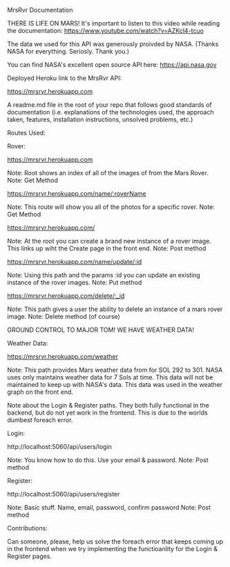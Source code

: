 MrsRvr Documentation 


THERE IS LIFE ON MARS!
It's important to listen to this video while reading the documentation: https://www.youtube.com/watch?v=AZKcl4-tcuo  

The data we used for this API was generously proivded by NASA. (Thanks NASA for everything. Seriosly. Thank you.)

You can find NASA's excellent open source  API here: 
https://api.nasa.gov




Deployed Heroku link to the MrsRvr API: 

https://mrsrvr.herokuapp.com





A readme.md file in the root of your repo that follows good standards of documentation (i.e. explanations of the technologies used, the approach taken, features, installation instructions, unsolved problems, etc.)


Routes Used: 

Rover:   

https://mrsrvr.herokuapp.com   

Note: Root shows an index of all of the images of from the Mars Rover.   
Note: Get Method   

https://mrsrvr.herokuapp.com/name/:roverName  

Note: This route will show you all of the photos for a specific rover. 
Note: Get Method  


https://mrsrvr.herokuapp.com/

Note: At the root you can create a brand new instance of a rover image. This links up wiht the Create page in the front end. 
Note: Post method   

https://mrsrvr.herokuapp.com/name/update/:id    

Note: Using this path and the params :id you can update an existing instance of the rover images. 
Note: Put method   

https://mrsrvr.herokuapp.com/delete/:_id

Note: This path gives a user the ability to delete an instance of a mars rover image. 
Note: Delete method (of course)   




GROUND CONTROL TO MAJOR TOM! WE HAVE WEATHER DATA!


   
Weather Data: 

https://mrsrvr.herokuapp.com/weather

Note: This path provides Mars weather data from for SOL 292 to 301. NASA uses only maintains weather data for 7 Sols at time. This data will not be maintained to keep up with NASA's data. 
This data was used in the weather graph on the front end. 





 Note about the Login & Register paths. They both fully functional in the backend, but do not yet work in the frontend. This is due to the worlds dumbest foreach error. 


Login: 

http://localhost:5060/api/users/login

Note: You know how to do this. Use your email & password. 
Note: Post method 

Register: 

http://localhost:5060/api/users/register

Note: Basic stuff. Name, email, password, confirm password 
Note: Post method 


Contributions: 

Can someone, please, help us solve the foreach error that keeps coming up in the frontend when we try implementing the functioanlity for the Login & Register pages. 